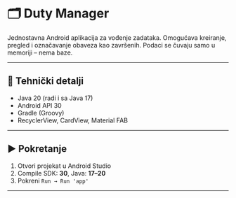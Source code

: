 # 🗂️ Duty Manager

Jednostavna Android aplikacija za vođenje zadataka. Omogućava kreiranje, pregled i označavanje obaveza kao završenih. Podaci se čuvaju samo u memoriji – nema baze.

---

## 🔧 Tehnički detalji

- Java 20 (radi i sa Java 17)
- Android API 30
- Gradle (Groovy)
- RecyclerView, CardView, Material FAB

---

## ▶️ Pokretanje

1. Otvori projekat u Android Studio
2. Compile SDK: **30**, Java: **17–20**
3. Pokreni `Run → Run 'app'`

---